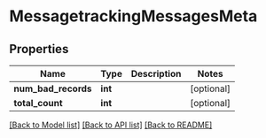# MessagetrackingMessagesMeta

## Properties
Name | Type | Description | Notes
------------ | ------------- | ------------- | -------------
**num_bad_records** | **int** |  | [optional] 
**total_count** | **int** |  | [optional] 

[[Back to Model list]](../README.md#documentation-for-models) [[Back to API list]](../README.md#documentation-for-api-endpoints) [[Back to README]](../README.md)

